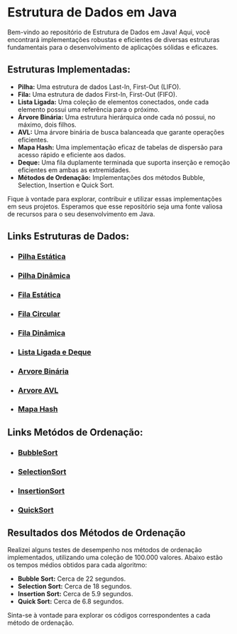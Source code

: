 # Estrutura de Dados em Java

Bem-vindo ao repositório de Estrutura de Dados em Java! Aqui, você encontrará implementações robustas e eficientes de diversas estruturas fundamentais para o desenvolvimento de aplicações sólidas e eficazes.

## Estruturas Implementadas:

- **Pilha:** Uma estrutura de dados Last-In, First-Out (LIFO). 
- **Fila:** Uma estrutura de dados First-In, First-Out (FIFO).
- **Lista Ligada:** Uma coleção de elementos conectados, onde cada elemento possui uma referência para o próximo.
- **Árvore Binária:** Uma estrutura hierárquica onde cada nó possui, no máximo, dois filhos.
- **AVL:** Uma árvore binária de busca balanceada que garante operações eficientes.
- **Mapa Hash:** Uma implementação eficaz de tabelas de dispersão para acesso rápido e eficiente aos dados.
- **Deque:** Uma fila duplamente terminada que suporta inserção e remoção eficientes em ambas as extremidades.
- **Métodos de Ordenação:** Implementações dos métodos Bubble, Selection, Insertion e Quick Sort.

Fique à vontade para explorar, contribuir e utilizar essas implementações em seus projetos. Esperamos que esse repositório seja uma fonte valiosa de recursos para o seu desenvolvimento em Java.

## Links Estruturas de Dados:

- ### [Pilha Estática](https://github.com/bielxrd/EstruturaDeDados/blob/main/EstruturaDeDados/src/PilhaEstatica/PilhaEstatica.java)
  
- ### [Pilha Dinâmica](https://github.com/bielxrd/EstruturaDeDados/blob/main/EstruturaDeDados/src/PilhaDinamica/PilhaDinamica.java)
  
- ### [Fila Estática](https://github.com/bielxrd/EstruturaDeDados/blob/main/EstruturaDeDados/src/FilaEstatica/Fila.java)

- ### [Fila Circular](https://github.com/bielxrd/EstruturaDeDados/blob/main/EstruturaDeDados/src/FilaEstatica/FilaCircular.java)

- ### [Fila Dinâmica](https://github.com/bielxrd/EstruturaDeDados/blob/main/EstruturaDeDados/src/FilaDinamica/FilaDinamica.java)

- ### [Lista Ligada e Deque](https://github.com/bielxrd/EstruturaDeDados/blob/main/EstruturaDeDados/src/ListaLigada/ListaLigada.java)

- ### [Arvore Binária](https://github.com/bielxrd/EstruturaDeDados/blob/main/EstruturaDeDados/src/ArvoreBinaria/ArvoreBinaria.java)

- ### [Arvore AVL](https://github.com/bielxrd/EstruturaDeDados/blob/main/EstruturaDeDados/src/ArvoreAVL/ArvoreAVL.java)

- ### [Mapa Hash](https://github.com/bielxrd/EstruturaDeDados/blob/main/EstruturaDeDados/src/Hash/MapaHash.java)

## Links Metódos de Ordenação:


- ### [BubbleSort](https://github.com/bielxrd/EstruturaDeDados/blob/main/EstruturaDeDados/src/BubbleSort/AlgoritmosDeOrdenacao.java)

- ### [SelectionSort](https://github.com/bielxrd/EstruturaDeDados/tree/main/EstruturaDeDados/src/SelectionSort)

- ### [InsertionSort](https://github.com/bielxrd/EstruturaDeDados/blob/main/EstruturaDeDados/src/InsertionSort/InsertionSort.java)

- ### [QuickSort](https://github.com/bielxrd/EstruturaDeDados/blob/main/EstruturaDeDados/src/QuickSort/QuickSort.java)


## Resultados dos Métodos de Ordenação

Realizei alguns testes de desempenho nos métodos de ordenação implementados, utilizando uma coleção de 100.000 valores. Abaixo estão os tempos médios obtidos para cada algoritmo:

- **Bubble Sort:** Cerca de 22 segundos.
- **Selection Sort:** Cerca de 18 segundos.
- **Insertion Sort:** Cerca de 5.9 segundos.
- **Quick Sort:** Cerca de 6.8 segundos.

Sinta-se à vontade para explorar os códigos correspondentes a cada método de ordenação.




